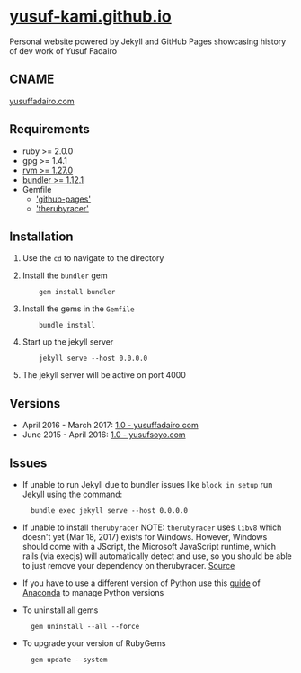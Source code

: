 # [yusuf-kami.github.io](//yusuf-kami.github.io)
Personal website powered by Jekyll and GitHub Pages showcasing history of dev work of Yusuf Fadairo

## CNAME
[yusuffadairo.com](//yusuf-kami.github.io)

## Requirements
- ruby >= 2.0.0 
- gpg >= 1.4.1
- [rvm >= 1.27.0](https://rvm.io/)
- [bundler >= 1.12.1](https://bundler.io/)
- Gemfile
    - ['github-pages'](https://rubygems.org/gems/github-pages)
    - ['therubyracer'](https://rubygems.org/gems/therubyracer)

## Installation 
1. Use the `cd` to navigate to the directory 
2. Install the `bundler` gem
    
    ```
        gem install bundler
    ```
3. Install the gems in the `Gemfile`
    
    ```
        bundle install
    ```
4. Start up the jekyll server
    
    ```
        jekyll serve --host 0.0.0.0 
    ```
5. The jekyll server will be active on port 4000

## Versions
- April 2016 - March 2017: [1.0 - yusuffadairo.com](//github.com/yusuf-kami/yusuf-kami.github.io/tree/yusuffadairo.com-v1)
- June 2015 - April 2016: [1.0 - yusufsoyo.com](//github.com/yusuf-kami/yusuf-kami.github.io/tree/yusufsoyo.com)

## Issues
- If unable to run Jekyll due to bundler issues like `block in setup` run Jekyll using the command:
  ```
    bundle exec jekyll serve --host 0.0.0.0
  ```
- If unable to install `therubyracer` NOTE: `therubyracer` uses `libv8` which doesn't yet (Mar 18, 2017) exists for Windows. However, Windows should come with a JScript, the Microsoft JavaScript runtime, which rails (via execjs) will automatically detect and use, so you should be able to just remove your dependency on therubyracer. [Source](https://stackoverflow.com/questions/6356450/therubyracer-gem-on-windows)

- If you have to use a different version of Python use this [guide](https://conda.io/docs/py2or3.html) of [Anaconda](https://www.continuum.io/) to manage Python versions
- To uninstall all gems
  ```
    gem uninstall --all --force
  ```
- To upgrade your version of RubyGems
  ```
    gem update --system    
  ```